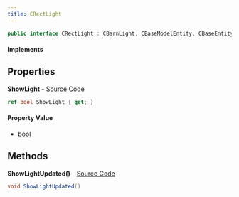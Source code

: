 ```yaml
---
title: CRectLight
---
```


```csharp
public interface CRectLight : CBarnLight, CBaseModelEntity, CBaseEntity, CEntityInstance, ISchemaClass<CEntityInstance>, ISchemaClass<CBaseEntity>, ISchemaClass<CBaseModelEntity>, ISchemaClass<CBarnLight>, ISchemaClass<CRectLight>, ISchemaField, ISchemaClass, INativeHandle
```

#### Implements

## Properties

**ShowLight** - [Source Code](https://github.com/swiftly-solution/swiftlys2/blob/main/managed/src/SwiftlyS2.Generated/Schemas/Interfaces/CRectLight.cs#L16)

```csharp
ref bool ShowLight { get; }
```

#### Property Value

- [bool](https://learn.microsoft.com/dotnet/api/system.boolean)

## Methods

**ShowLightUpdated()** - [Source Code](https://github.com/swiftly-solution/swiftlys2/blob/main/managed/src/SwiftlyS2.Generated/Schemas/Interfaces/CRectLight.cs#L18)

```csharp
void ShowLightUpdated()
```


